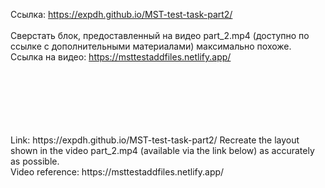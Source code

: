 Ссылка: https://expdh.github.io/MST-test-task-part2/
<br>
<br>
Сверстать блок, предоставленный на видео part_2.mp4 (доступно по ссылке с дополнительными материалами) максимально похоже.
<br>
Ссылка на видео: https://msttestaddfiles.netlify.app/

<br>
<br>
<br>
<br>
<br>

<br>
Link: https://expdh.github.io/MST-test-task-part2/
Recreate the layout shown in the video part_2.mp4 (available via the link below) as accurately as possible.
<br>
Video reference: https://msttestaddfiles.netlify.app/

